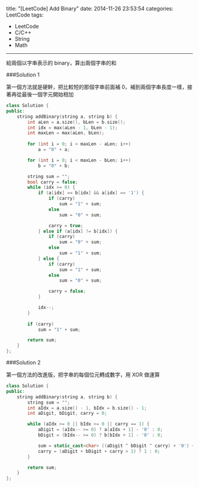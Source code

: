 title: "[LeetCode] Add Binary"
date: 2014-11-26 23:53:54
categories: LeetCode
tags:
- LeetCode
- C/C++
- String
- Math
---
給兩個以字串表示的 binary，算出兩個字串的和

<!-- more -->

###Solution 1

第一個方法就是硬幹，把比較短的那個字串前面補 0，補到兩個字串長度一樣，接著再從最後一個字元開始相加

``` c++
class Solution {
public:
    string addBinary(string a, string b) {
        int aLen = a.size(), bLen = b.size();
        int idx = max(aLen - 1, bLen - 1);
        int maxLen = max(aLen, bLen);
        
        for (int i = 0; i < maxLen - aLen; i++)
            a = "0" + a;

        for (int i = 0; i < maxLen - bLen; i++)
            b = "0" + b;

        string sum = "";
        bool carry = false;
        while (idx >= 0) {
            if (a[idx] == b[idx] && a[idx] == '1') {
                if (carry)
                    sum = "1" + sum;
                else
                    sum = "0" + sum;

                carry = true;
            } else if (a[idx] != b[idx]) {
                if (carry)
                    sum = "0" + sum;
                else
                    sum = "1" + sum;
            } else {
                if (carry)
                    sum = "1" + sum;
                else
                    sum = "0" + sum;

                carry = false;
            }

            idx--;
        }
        
        if (carry)
            sum = "1" + sum;

        return sum;
    }
};
```

###Solution 2

第一個方法的改進版，把字串的每個位元轉成數字，用 XOR 做運算

``` c++
class Solution {
public:
    string addBinary(string a, string b) {
        string sum = "";
        int aIdx = a.size() - 1, bIdx = b.size() - 1;
        int aDigit, bDigit, carry = 0;

        while (aIdx >= 0 || bIdx >= 0 || carry == 1) {
            aDigit = (aIdx-- >= 0) ? a[aIdx + 1] - '0' : 0;
            bDigit = (bIdx-- >= 0) ? b[bIdx + 1] - '0' : 0;

            sum = static_cast<char> ((aDigit ^ bDigit ^ carry) + '0') + sum;
            carry = (aDigit + bDigit + carry > 1) ? 1 : 0;
        }

        return sum;
    }
};
```
